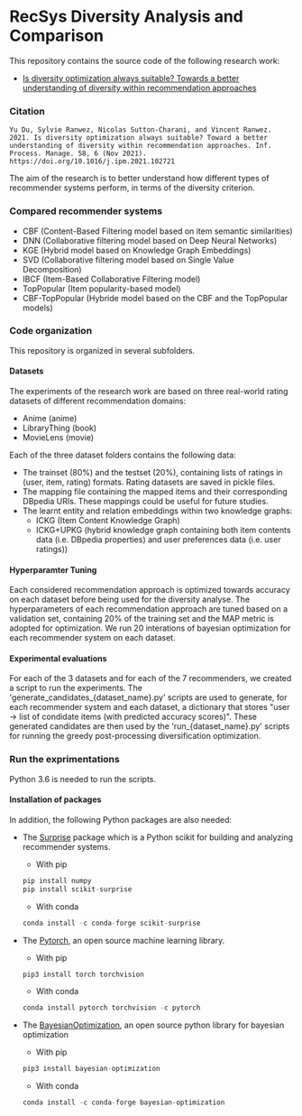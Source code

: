 # RecSys Diversity Analysis and Comparison

This repository contains the source code of the following research work:

* [Is diversity optimization always suitable? Towards a better understanding of diversity within recommendation approaches](https://dl.acm.org/doi/10.1016/j.ipm.2021.102721)


### Citation

```
Yu Du, Sylvie Ranwez, Nicolas Sutton-Charani, and Vincent Ranwez. 2021. Is diversity optimization always suitable? Toward a better understanding of diversity within recommendation approaches. Inf. Process. Manage. 58, 6 (Nov 2021). https://doi.org/10.1016/j.ipm.2021.102721
```

The aim of the research is to better understand how different types of recommender systems perform, in terms of the diversity criterion.

### Compared recommender systems

* CBF (Content-Based Filtering model based on item semantic similarities)
* DNN (Collaborative filtering model based on Deep Neural Networks)
* KGE (Hybrid model based on Knowledge Graph Embeddings)
* SVD (Collaborative filtering model based on Single Value Decomposition)
* IBCF (Item-Based Collaborative Filtering model)
* TopPopular (Item popularity-based model)
* CBF-TopPopular (Hybride model based on the CBF and the TopPopular models)

### Code organization

This repository is organized in several subfolders.

#### Datasets

The experiments of the research work are based on three real-world rating datasets of different recommendation domains:

* Anime (anime)
* LibraryThing (book)
* MovieLens (movie)

Each of the three dataset folders contains the following data:

* The trainset (80%) and the testset (20%), containing lists of ratings in (user, item, rating) formats. Rating datasets are saved in pickle files.
* The mapping file containing the mapped items and their corresponding DBpedia URIs. These mappings could be useful for future studies.
* The learnt entity and relation embeddings within two knowledge graphs:
  * ICKG (Item Content Knowledge Graph)
  * ICKG+UPKG (hybrid knowledge graph containing both item contents data (i.e. DBpedia properties) and user preferences data (i.e. user ratings))

#### Hyperparamter Tuning

Each considered recommendation approach is optimized towards accuracy on each dataset before being used for the diversity analyse. The hyperparameters of each recommendation approach are tuned based on a validation set, containing 20% of the training set and the MAP metric is adopted for optimization. We run 20 interations of bayesian optimization for each recommender system on each dataset.

#### Experimental evaluations

For each of the 3 datasets and for each of the 7 recommenders, we created a script to run the experiments. The 'generate_candidates_{dataset_name}.py' scripts are used to generate, for each recommender system and each dataset, a dictionary that stores "user -> list of condidate items (with predicted accuracy scores)". These generated candidates are then used by the 'run_{dataset_name}.py' scripts for running the greedy post-processing diversification optimization.

### Run the exprimentations

Python 3.6 is needed to run the scripts.

#### Installation of packages
In addition, the following Python packages are also needed:

* The [Surprise](http://surpriselib.com/) package which is a Python scikit for building and analyzing recommender systems.
  * With pip
  ```python
  pip install numpy
  pip install scikit-surprise
  ```

  * With conda
  ```python
  conda install -c conda-forge scikit-surprise
  ```
* The [Pytorch](https://pytorch.org/get-started/locally/), an open source machine learning library.
  * With pip
  ```python
  pip3 install torch torchvision
  ```

  * With conda
  ```python
  conda install pytorch torchvision -c pytorch
    ```

* The [BayesianOptimization](https://github.com/fmfn/BayesianOptimization), an open source python library for bayesian optimization
  * With pip
  ```python
  pip3 install bayesian-optimization
  ```

  * With conda
  ```python
  conda install -c conda-forge bayesian-optimization
    ```

